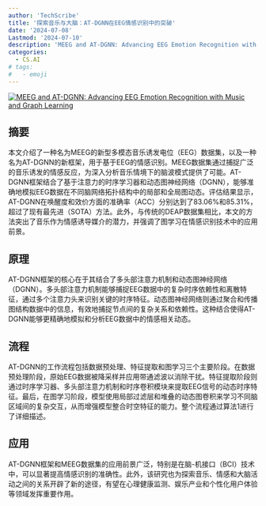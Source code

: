 ```yaml
---
author: 'TechScribe'
title: '探索音乐与大脑：AT-DGNN在EEG情感识别中的突破'
date: '2024-07-08'
Lastmod: '2024-07-10'
description: 'MEEG and AT-DGNN: Advancing EEG Emotion Recognition with Music and Graph Learning'
categories:
  - CS.AI
# tags:
#   - emoji
---
```


[![MEEG and AT-DGNN: Advancing EEG Emotion Recognition with Music and Graph Learning](https://arxiv-research-1301205113.cos.ap-guangzhou.myqcloud.com/images/2407.05550v1.pdf_0.jpg)](https://arxiv.org/abs/2407.05550v1)

## 摘要

本文介绍了一种名为MEEG的新型多模态音乐诱发电位（EEG）数据集，以及一种名为AT-DGNN的新框架，用于基于EEG的情感识别。MEEG数据集通过捕捉广泛的音乐诱发的情感反应，为深入分析音乐情境下的脑波模式提供了可能。AT-DGNN框架结合了基于注意力的时序学习器和动态图神经网络（DGNN），能够准确地模拟EEG数据在不同脑网络拓扑结构中的局部和全局图动态。评估结果显示，AT-DGNN在唤醒度和效价方面的准确率（ACC）分别达到了83.06%和85.31%，超过了现有最先进（SOTA）方法。此外，与传统的DEAP数据集相比，本文的方法突出了音乐作为情感诱导媒介的潜力，并强调了图学习在情感识别技术中的应用前景。<!--more-->

## 原理

AT-DGNN框架的核心在于其结合了多头部注意力机制和动态图神经网络（DGNN）。多头部注意力机制能够捕捉EEG数据中的复杂时序依赖性和离散特征，通过多个注意力头来识别关键的时序特征。动态图神经网络则通过聚合和传播图结构数据中的信息，有效地捕捉节点间的复杂关系和依赖性。这种结合使得AT-DGNN能够更精确地模拟和分析EEG数据中的情感相关动态。

## 流程

AT-DGNN的工作流程包括数据预处理、特征提取和图学习三个主要阶段。在数据预处理阶段，原始EEG数据被降采样并应用带通滤波以消除干扰。特征提取阶段则通过时序学习器、多头部注意力机制和时序卷积模块来提取EEG信号的动态时序特征。最后，在图学习阶段，模型使用局部过滤层和堆叠的动态图卷积来学习不同脑区域间的复杂交互，从而增强模型整合时空特征的能力。整个流程通过算法1进行了详细描述。

## 应用

AT-DGNN框架和MEEG数据集的应用前景广泛，特别是在脑-机接口（BCI）技术中，可以显著提高情感识别的准确性。此外，该研究也为探索音乐、情感和大脑活动之间的关系开辟了新的途径，有望在心理健康监测、娱乐产业和个性化用户体验等领域发挥重要作用。